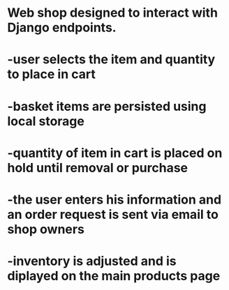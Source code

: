 # Web shop designed to interact with Django endpoints.
# -user selects the item and quantity to place in cart
# -basket items are persisted using local storage
# -quantity of item in cart is placed on hold until removal or purchase
# -the user enters his information and an order request is sent via email to shop owners
# -inventory is adjusted and is diplayed on the main products page
